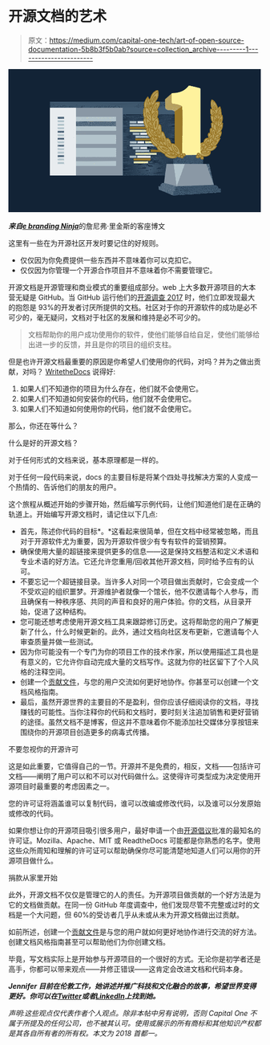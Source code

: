 # 开源文档的艺术

> 原文：<https://medium.com/capital-one-tech/art-of-open-source-documentation-5b8b3f5b0ab?source=collection_archive---------1----------------------->

![](img/b3bf5e3ad306055bdf3dc548e68f81a2.png)

***来自***[***e branding Ninja***](http://ebranding.ninja/)的詹尼弗·里金斯的客座博文

这里有一些在为开源社区开发时要记住的好规则。

*   仅仅因为你免费提供一些东西并不意味着你可以克扣它。
*   仅仅因为你管理一个开源合作项目并不意味着你不需要管理它。

开源文档是开源管理和商业模式的重要组成部分。web 上大多数开源项目的大本营无疑是 GitHub。当 GitHub 运行他们的[开源调查 2017](http://opensourcesurvey.org/2017/) 时，他们立即发现最大的抱怨是 93%的开发者讨厌所提供的文档。社区对于你的开源软件的成功是必不可少的，毫无疑问，文档对于社区的发展和维持是必不可少的。

> 文档帮助你的用户成功使用你的软件，使他们能够自给自足，使他们能够给出进一步的反馈，并且是你的项目的组织支柱。

但是也许开源文档最重要的原因是你希望人们使用你的代码，对吗？并为之做出贡献，对吗？ [WritetheDocs](http://www.writethedocs.org/guide/writing/beginners-guide-to-docs/#why-write-docs) 说得好:

1.  如果人们不知道你的项目为什么存在，他们就不会使用它。
2.  如果人们不知道如何安装你的代码，他们就不会使用它。
3.  如果人们不知道如何使用你的代码，他们就不会使用它。

那么，你还在等什么？

什么是好的开源文档？

对于任何形式的文档来说，基本原理都是一样的。

对于任何一段代码来说，docs 的主要目标是将某个四处寻找解决方案的人变成一个热情的、告诉他们的朋友的用户。

这个旅程从概述开始的步骤开始，然后编写示例代码，让他们知道他们是在正确的轨道上。开始编写开源文档时，请记住以下几点:

*   首先，陈述你代码的目标*。*这看起来很简单，但在文档中经常被忽略，而且对于开源软件尤为重要，因为开源软件很少有专有软件的营销预算。
*   确保使用大量的超链接来提供更多的信息——这是保持文档整洁和定义术语和专业术语的好方法。它还允许您重用/回收其他开源文档，同时给予应有的认可。
*   不要忘记一个超链接目录。当许多人对同一个项目做出贡献时，它会变成一个不受欢迎的组织噩梦。开源维护者就像一个馆长，他不仅邀请每个人参与，而且确保有一种秩序感、共同的声音和良好的用户体验。你的文档，从目录开始，促进了这种结构。
*   您可能还想考虑使用开源文档工具来跟踪修订历史。这将帮助您的用户了解更新了什么，什么时候更新的。此外，通过文档向社区发布更新，它邀请每个人审查质量并做一些测试。
*   因为你可能没有一个专门为你的项目工作的技术作家，所以使用描述工具也是有意义的，它允许你自动完成大量的文档写作。这就为你的社区留下了个人风格的注释空间。
*   创建一个[贡献文件](https://github.com/blog/1184-contributing-guidelines)，与您的用户交流如何更好地协作。你甚至可以创建一个文档风格指南。
*   最后，虽然开源世界的主要目的不是盈利，但你应该仔细阅读你的文档，寻找赚钱的可能性。当你注释你的代码和文档时，要时刻关注追加销售和更好营销的途径。虽然文档不是博客，但这并不意味着你不能添加社交媒体分享按钮来围绕你的开源项目创造更多的病毒式传播。

不要忽视你的开源许可

这是如此重要，它值得自己的一节。开源并不是免费的，相反，文档——包括许可文档——阐明了用户可以和不可以对代码做什么。这使得许可类型成为决定使用开源项目时最重要的考虑因素之一。

您的许可证将涵盖谁可以复制代码，谁可以改编或修改代码，以及谁可以分发原始或修改的代码。

如果你想让你的开源项目吸引很多用户，最好申请一个由[开源倡议](https://opensource.org/licenses)批准的最知名的许可证。Mozilla、Apache、MIT 或 ReadtheDocs 可能都是你熟悉的名字。使用这些众所周知和理解的许可证可以帮助确保你尽可能清楚地知道人们可以用你的开源项目做什么。

捐款从家里开始

此外，开源文档不仅仅是管理它的人的责任。为开源项目做贡献的一个好方法是为它的文档做贡献。在同一份 GitHub 年度调查中，他们发现尽管不完整或过时的文档是一个大问题，但 60%的受访者几乎从未或从未为开源文档做出过贡献。

如前所述，创建一个[贡献文件](https://github.com/blog/1184-contributing-guidelines)是与您的用户就如何更好地协作进行交流的好方法。创建文档风格指南甚至可以帮助他们为你创建文档。

毕竟，写文档实际上是开始参与开源项目的一个很好的方式。无论你是初学者还是高手，你都可以带来观点——并修正错误——这肯定会改进文档和代码本身。

***Jennifer 目前在伦敦工作，她讲述并推广科技和文化融合的故事，希望世界变得更好。你可以在***[***Twitter***](https://twitter.com/jkriggins)***或者***[***LinkedIn***](https://www.linkedin.com/in/jkriggins/)***上找到她。***

*声明:这些观点仅代表作者个人观点。除非本帖中另有说明，否则 Capital One 不属于所提及的任何公司，也不被其认可。使用或展示的所有商标和其他知识产权都是其各自所有者的所有权。本文为 2018 首都一。*